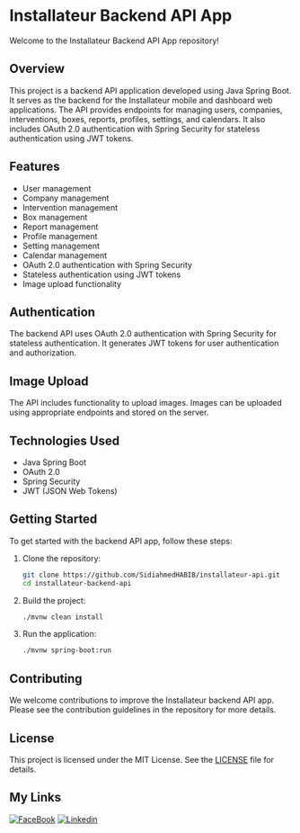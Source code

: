 # Installateur Backend API App

Welcome to the Installateur Backend API App repository!

## Overview

This project is a backend API application developed using Java Spring Boot. It serves as the backend for the Installateur mobile and dashboard web applications. The API provides endpoints for managing users, companies, interventions, boxes, reports, profiles, settings, and calendars. It also includes OAuth 2.0 authentication with Spring Security for stateless authentication using JWT tokens.

## Features

- User management
- Company management
- Intervention management
- Box management
- Report management
- Profile management
- Setting management
- Calendar management
- OAuth 2.0 authentication with Spring Security
- Stateless authentication using JWT tokens
- Image upload functionality



## Authentication

The backend API uses OAuth 2.0 authentication with Spring Security for stateless authentication. It generates JWT tokens for user authentication and authorization.

## Image Upload

The API includes functionality to upload images. Images can be uploaded using appropriate endpoints and stored on the server.

## Technologies Used

- Java Spring Boot
- OAuth 2.0
- Spring Security
- JWT (JSON Web Tokens)

## Getting Started

To get started with the backend API app, follow these steps:

1. Clone the repository:
   ```sh
   git clone https://github.com/SidiahmedHABIB/installateur-api.git
   cd installateur-backend-api
   ```

2. Build the project:
   ```sh
   ./mvnw clean install
   ```

3. Run the application:
   ```sh
   ./mvnw spring-boot:run
   ```

## Contributing

We welcome contributions to improve the Installateur backend API app. Please see the contribution guidelines in the repository for more details.

## License

This project is licensed under the MIT License. See the [LICENSE](LICENSE) file for details.

## My Links
[![FaceBook](https://img.shields.io/badge/Facebook-1877F2?style=for-the-badge&logo=facebook&logoColor=white)](https://www.facebook.com/habib.sidiahmed.5)   [![Linkedin](https://img.shields.io/badge/LinkedIn-0077B5?style=for-the-badge&logo=linkedin&logoColor=white)](https://www.linkedin.com/in/sidi-ahmed-habib-18163220a/)
